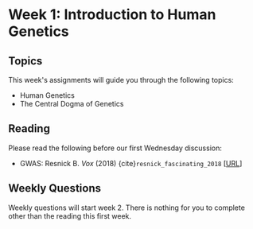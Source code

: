 # Week 1: Introduction to Human Genetics

## Topics

This week's assignments will guide you through the following topics:
* Human Genetics
* The Central Dogma of Genetics

## Reading

Please read the following before our first Wednesday discussion:
* GWAS: Resnick B. *Vox* (2018) {cite}`resnick_fascinating_2018` [[URL](https://www.vox.com/science-and-health/2018/8/23/17527708/genetics-genome-sequencing-gwas-polygenic-risk-score)]


## Weekly Questions

Weekly questions will start week 2. There is nothing for you to complete other than the reading this first week.
